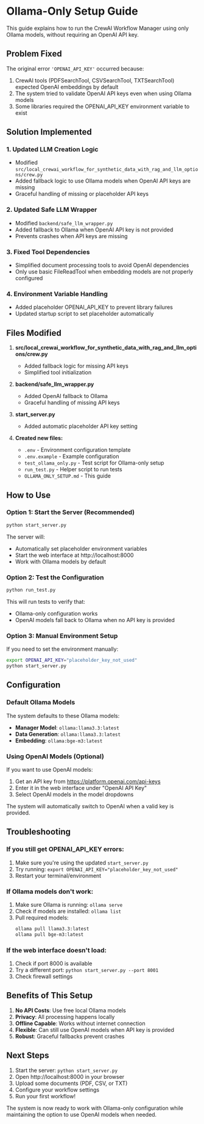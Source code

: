 # Ollama-Only Setup Guide

This guide explains how to run the CrewAI Workflow Manager using only Ollama models, without requiring an OpenAI API key.

## Problem Fixed

The original error `'OPENAI_API_KEY'` occurred because:
1. CrewAI tools (PDFSearchTool, CSVSearchTool, TXTSearchTool) expected OpenAI embeddings by default
2. The system tried to validate OpenAI API keys even when using Ollama models
3. Some libraries required the OPENAI_API_KEY environment variable to exist

## Solution Implemented

### 1. Updated LLM Creation Logic
- Modified `src/local_crewai_workflow_for_synthetic_data_with_rag_and_llm_options/crew.py`
- Added fallback logic to use Ollama models when OpenAI API keys are missing
- Graceful handling of missing or placeholder API keys

### 2. Updated Safe LLM Wrapper
- Modified `backend/safe_llm_wrapper.py`
- Added fallback to Ollama when OpenAI API key is not provided
- Prevents crashes when API keys are missing

### 3. Fixed Tool Dependencies
- Simplified document processing tools to avoid OpenAI dependencies
- Only use basic FileReadTool when embedding models are not properly configured

### 4. Environment Variable Handling
- Added placeholder OPENAI_API_KEY to prevent library failures
- Updated startup script to set placeholder automatically

## Files Modified

1. **src/local_crewai_workflow_for_synthetic_data_with_rag_and_llm_options/crew.py**
   - Added fallback logic for missing API keys
   - Simplified tool initialization

2. **backend/safe_llm_wrapper.py**
   - Added OpenAI fallback to Ollama
   - Graceful handling of missing API keys

3. **start_server.py**
   - Added automatic placeholder API key setting

4. **Created new files:**
   - `.env` - Environment configuration template
   - `.env.example` - Example configuration
   - `test_ollama_only.py` - Test script for Ollama-only setup
   - `run_test.py` - Helper script to run tests
   - `OLLAMA_ONLY_SETUP.md` - This guide

## How to Use

### Option 1: Start the Server (Recommended)
```bash
python start_server.py
```

The server will:
- Automatically set placeholder environment variables
- Start the web interface at http://localhost:8000
- Work with Ollama models by default

### Option 2: Test the Configuration
```bash
python run_test.py
```

This will run tests to verify that:
- Ollama-only configuration works
- OpenAI models fall back to Ollama when no API key is provided

### Option 3: Manual Environment Setup
If you need to set the environment manually:

```bash
export OPENAI_API_KEY="placeholder_key_not_used"
python start_server.py
```

## Configuration

### Default Ollama Models
The system defaults to these Ollama models:
- **Manager Model**: `ollama:llama3.3:latest`
- **Data Generation**: `ollama:llama3.3:latest`
- **Embedding**: `ollama:bge-m3:latest`

### Using OpenAI Models (Optional)
If you want to use OpenAI models:
1. Get an API key from https://platform.openai.com/api-keys
2. Enter it in the web interface under "OpenAI API Key"
3. Select OpenAI models in the model dropdowns

The system will automatically switch to OpenAI when a valid key is provided.

## Troubleshooting

### If you still get OPENAI_API_KEY errors:
1. Make sure you're using the updated `start_server.py`
2. Try running: `export OPENAI_API_KEY="placeholder_key_not_used"`
3. Restart your terminal/environment

### If Ollama models don't work:
1. Make sure Ollama is running: `ollama serve`
2. Check if models are installed: `ollama list`
3. Pull required models:
   ```bash
   ollama pull llama3.3:latest
   ollama pull bge-m3:latest
   ```

### If the web interface doesn't load:
1. Check if port 8000 is available
2. Try a different port: `python start_server.py --port 8001`
3. Check firewall settings

## Benefits of This Setup

1. **No API Costs**: Use free local Ollama models
2. **Privacy**: All processing happens locally
3. **Offline Capable**: Works without internet connection
4. **Flexible**: Can still use OpenAI models when API key is provided
5. **Robust**: Graceful fallbacks prevent crashes

## Next Steps

1. Start the server: `python start_server.py`
2. Open http://localhost:8000 in your browser
3. Upload some documents (PDF, CSV, or TXT)
4. Configure your workflow settings
5. Run your first workflow!

The system is now ready to work with Ollama-only configuration while maintaining the option to use OpenAI models when needed.
